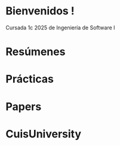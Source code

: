 # Bienvenidos !
Cursada 1c 2025 de Ingeniería de Software I

# Resúmenes

# Prácticas

# Papers

# CuisUniversity